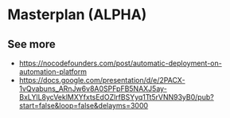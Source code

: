 # Masterplan (ALPHA)





## See more
- <https://nocodefounders.com/post/automatic-deployment-on-automation-platform>
- <https://docs.google.com/presentation/d/e/2PACX-1vQvabuns_ARnJw6v8A0SPFpFB5NAXJ5ay-BxLYlL8ycVeklMXYfxtsEdOZlrfBSYyq1Tt5rVNN93yB0/pub?start=false&loop=false&delayms=3000>
